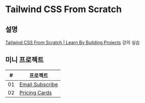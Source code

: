 # Tailwind CSS From Scratch

## 설명

[Tailwind CSS From Scratch | Learn By Building Projects](https://kmooc.udemy.com/course/tailwind-from-scratch/) 강의 실습

## 미니 프로젝트

| #   | 프로젝트                                                     |
| --- | ------------------------------------------------------------ |
| 01  | [Email Subscribe](./mini-projects/email-subscribe/README.md) |
| 02  | [Pricing Cards](./mini-projects/pricing-cards/README.md)     |
